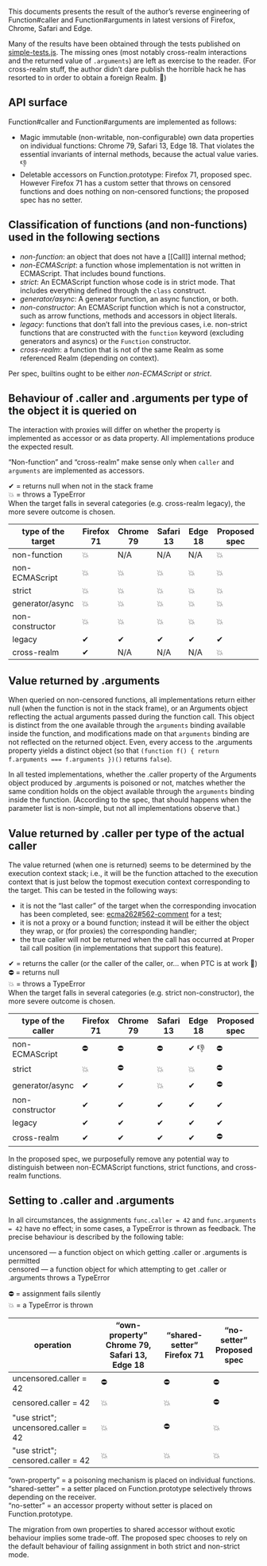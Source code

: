 This documents presents the result of the author’s reverse engineering of Function#caller and Function#arguments
in latest versions of Firefox, Chrome, Safari and Edge.

Many of the results have been obtained through the tests published on
[simple-tests.js](simple-tests.js).
The missing ones (most notably cross-realm interactions and the returned value of `.arguments`) are left as exercise to the reader.
(For cross-realm stuff, the author didn’t dare publish the horrible hack he has resorted to in order to obtain a foreign Realm. 🤪)


## API surface

Function#caller and Function#arguments are implemented as follows:

* Magic immutable (non-writable, non-configurable) own data properties on individual functions: Chrome 79, Safari 13, Edge 18. That violates the essential invariants of internal methods, because the actual value varies. 👎
* Deletable accessors on Function.prototype: Firefox 71, proposed spec. However Firefox 71 has a custom setter that throws on censored functions and does nothing on non-censored functions; the proposed spec has no setter.


## Classification of functions (and non-functions) used in the following sections

* _non-function_: an object that does not have a [[Call]] internal method;
* _non-ECMAScript_: a function whose implementation is not written in ECMAScript. That includes bound functions.
* _strict_: An ECMAScript function whose code is in strict mode.
    That includes everything defined through the `class` construct.
* _generator/async_: A generator function, an async function, or both.
* _non-constructor_: An ECMAScript function which is not a constructor,
  such as arrow functions, methods and accessors in object literals. 
* _legacy_: functions that don’t fall into the previous cases,
    i.e. non-strict functions that are constructed with the `function` keyword (excluding generators and asyncs)
    or the `Function` constructor.
* _cross-realm_: a function that is not of the same Realm as some referenced Realm (depending on context).

Per spec, builtins ought to be either _non-ECMAScript_ or _strict_.


## Behaviour of .caller and .arguments per type of the object it is queried on

The interaction with proxies will differ on whether the property is implemented as accessor or as data property.
All implementations produce the expected result.

“Non-function” and “cross-realm” make sense only when `caller` and `arguments` are implemented as accessors.

✔︎ = returns null when not in the stack frame  
💥 = throws a TypeError  
When the target falls in several categories (e.g. cross-realm legacy), the more severe outcome is chosen.

type of the target| Firefox 71 | Chrome 79 | Safari 13 | Edge 18 | Proposed spec
------------------|------------|-----------|-----------|---------|--------
non-function      | 💥         | N/A       | N/A       | N/A     | 💥
non-ECMAScript    | 💥         | 💥        | 💥        | 💥     | 💥
strict            | 💥         | 💥        | 💥        | 💥     | 💥
generator/async   | 💥         | 💥        | 💥        | 💥     | 💥
non-constructor   | 💥         | 💥        | 💥        | 💥     | 💥
legacy            | ✔︎          | ✔︎         | ✔︎         | ✔︎       | ✔︎
cross-realm       | ✔︎          | N/A       | N/A       | N/A     | 💥


## Value returned by .arguments

When queried on non-censored functions, all implementations return either null (when the function is not in the stack frame),
or an Arguments object reflecting the actual arguments passed during the function call.
This object is distinct from the one available through the `arguments` binding available inside the function, and
modifications made on that `arguments` binding are not reflected on the returned object. Even, every access to the .arguments property yields a distinct object (so that `(function f() { return f.arguments === f.arguments })()` returns `false`).

In all tested implementations, whether the .caller property of the Arguments object produced by .arguments is poisoned or not, matches whether the same condition holds on the object available through the `arguments` binding inside the function. (According to the spec, that should happens when the parameter list is non-simple, but not all implementations observe that.)


## Value returned by .caller per type of the actual caller

The value returned (when one is returned) seems to be determined by the execution context stack; i.e., it will be the function attached to the execution context that is just below the topmost execution context corresponding to the target. This can be tested in the following ways:

* it is not the “last caller” of the target when the corresponding invocation has been completed, see: [ecma262#562-comment](https://github.com/tc39/ecma262/issues/562#issuecomment-218605762) for a test;
* it is not a proxy or a bound function; instead it will be either the object they wrap, or (for proxies) the corresponding handler;
* the true caller will not be returned when the call has occurred at Proper tail call position (in implementations that support this feature).

✔︎ = returns the caller (or the caller of the caller, or... when PTC is at work 🤥)  
⛔ = returns null  
💥 = throws a TypeError  
When the target falls in several categories (e.g. strict non-constructor), the more severe outcome is chosen.

type of the caller | Firefox 71 | Chrome 79 | Safari 13 | Edge 18 | Proposed spec
------------------|------------|-----------|-----------|---------|-----------
non-ECMAScript    | ⛔        | ⛔         | ⛔       | ✔︎ 👎    | ⛔
strict            | 💥        | ⛔         | 💥       | 💥      | ⛔
generator/async   | ✔︎         | ✔︎          | 💥        | ✔︎       | ⛔
non-constructor   | ✔︎         | ✔︎          | ✔︎         | ✔︎       | ✔︎
legacy            | ✔︎         | ✔︎          | ✔︎         | ✔︎       | ✔︎
cross-realm       | ✔︎         | ✔︎          | ✔︎         | ✔︎       | ⛔

In the proposed spec, we purposefully remove any potential way to distinguish between non-ECMAScript functions, strict functions, and cross-realm functions.

## Setting to .caller and .arguments

In all circumstances, the assignments `func.caller = 42` and `func.arguments = 42` have no effect; in some cases, a TypeError is thrown as feedback. The precise behaviour is described by the following table:

uncensored — a function object on which getting .caller or .arguments is permitted  
censored — a function object for which attempting to get .caller or .arguments throws a TypeError

⛔️ = assignment fails silently  
💥 = a TypeError is thrown

operation | “own-property”<br>Chrome 79, Safari 13, Edge 18 | “shared-setter”<br>Firefox 71 | “no-setter”<br>Proposed spec
-------------------------------------|----------------|-----------------|-----------
uncensored.caller = 42               |  ⛔️  |  ⛔️  |  ⛔️  
censored.caller = 42                 |  💥  |  💥  |  ⛔️  
"use strict"; uncensored.caller = 42 |  💥  |  ⛔️  |  💥  
"use strict"; censored.caller = 42   |  💥  |  💥  |  💥  

“own-property” =  a poisoning mechanism is placed on individual functions.  
“shared-setter” =  a setter placed on Function.prototype selectively throws depending on the receiver.  
“no-setter” = an accessor property without setter is placed on Function.prototype.  

The migration from own properties to shared accessor without exotic behaviour implies some trade-off. The proposed spec chooses to rely on the default behaviour of failing assignment in both strict and non-strict mode.


